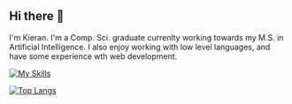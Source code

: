 ## Hi there 👋

I'm Kieran. I'm a Comp. Sci. graduate currenlty working towards my M.S. in Artificial Intelligence. I also enjoy working with low level languages, and have some experience wth web development.

[![My Skills](https://skillicons.dev/icons?i=nix,bash,linux,neovim,python,r,mysql,rust,cpp,java,react,html,css,js&perline=7)](https://skillicons.dev)

[![Top Langs](https://github-readme-stats.vercel.app/api/top-langs/?username=maxhu08&layout=compact&bg_color=00000000&border_color=00000000&text_color=fff)](https://github.com/kogara13/github-readme-stats)
<!--
**Kogara13/kogara13** is a ✨ _special_ ✨ repository because its `README.md` (this file) appears on your GitHub profile.

Here are some ideas to get you started:

- 🔭 I’m currently working on ...
- 🌱 I’m currently learning ...
- 👯 I’m looking to collaborate on ...
- 🤔 I’m looking for help with ...
- 💬 Ask me about ...
- 📫 How to reach me: ...
- 😄 Pronouns: ...
- ⚡ Fun fact: ...
-->
